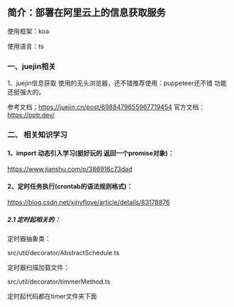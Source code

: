 ## 简介：部署在阿里云上的信息获取服务

使用框架：koa

使用语言：ts



### 一、juejin相关

1、juejin信息获取
使用的无头浏览器，还不错推荐使用：puppeteer还不错 功能还挺强大的。

参考文档；https://juejin.cn/post/6988479655967719454
官方文档：https://pptr.dev/



### 二、 相关知识学习

#### 1、import 动态引入学习(挺好玩的 返回一个promise对象)：

https://www.jianshu.com/p/386916c73dad

#### 2、定时任务执行(crontab的语法规则格式)：

https://blog.csdn.net/xinyflove/article/details/83178876



##### 2.1 定时起相关的：

定时器抽象类：

src/util/decorator/AbstractSchedule.ts

定时器扫描加载文件：

src/util/decorator/timmerMethod.ts

定时起代码都在timer文件夹下面



